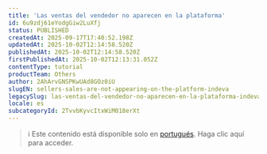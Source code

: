 ```yaml
---
title: 'Las ventas del vendedor no aparecen en la plataforma'
id: 6u9zdj61eYodgGiw2LuXfj
status: PUBLISHED
createdAt: 2025-09-17T17:40:52.198Z
updatedAt: 2025-10-02T12:14:58.520Z
publishedAt: 2025-10-02T12:14:58.520Z
firstPublishedAt: 2025-10-02T12:13:31.052Z
contentType: tutorial
productTeam: Others
author: 2AhArvGNSPKwUAd8GOz0iU
slugEN: sellers-sales-are-not-appearing-on-the-platform-indeva
legacySlug: las-ventas-del-vendedor-no-aparecen-en-la-plataforma-indeva
locale: es
subcategoryId: 2TvvbKyvcItxWiM018erXt
---
```


> ℹ️ Este contenido está disponible solo en [portugués](/pt/tutorial/vendas-de-vendedor-nao-aparecem-na-plataforma-indeva--6u9zdj61eYodgGiw2LuXfj). Haga clic aquí para acceder.
